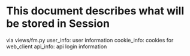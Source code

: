 # This document describes what will be stored in Session

via views/fm.py
  user_info: user information
  cookie_info: cookies for web_client
  api_info: api login information


